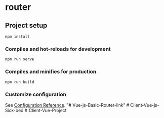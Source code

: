 # router

## Project setup
```
npm install
```

### Compiles and hot-reloads for development
```
npm run serve
```

### Compiles and minifies for production
```
npm run build
```

### Customize configuration
See [Configuration Reference](https://cli.vuejs.org/config/).
"# Vue-js-Basic-Router-link" 
#   C l i e n t - V u e - j s - S i c k - b e d  
 #   C l i e n t - V u e - P r o j e c t  
 